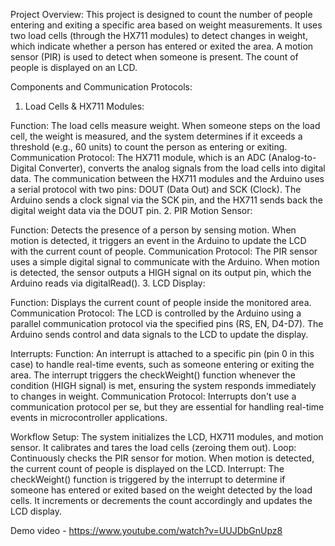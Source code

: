 Project Overview:
This project is designed to count the number of people entering and exiting a specific area based on weight measurements. It uses two load cells (through the HX711 modules) to detect changes in weight, which indicate whether a person has entered or exited the area. A motion sensor (PIR) is used to detect when someone is present. The count of people is displayed on an LCD.

Components and Communication Protocols:
1. Load Cells & HX711 Modules:

Function: The load cells measure weight. When someone steps on the load cell, the weight is measured, and the system determines if it exceeds a threshold (e.g., 60 units) to count the person as entering or exiting.
Communication Protocol: The HX711 module, which is an ADC (Analog-to-Digital Converter), converts the analog signals from the load cells into digital data. The communication between the HX711 modules and the Arduino uses a serial protocol with two pins: DOUT (Data Out) and SCK (Clock). The Arduino sends a clock signal via the SCK pin, and the HX711 sends back the digital weight data via the DOUT pin.
2. PIR Motion Sensor:

Function: Detects the presence of a person by sensing motion. When motion is detected, it triggers an event in the Arduino to update the LCD with the current count of people.
Communication Protocol: The PIR sensor uses a simple digital signal to communicate with the Arduino. When motion is detected, the sensor outputs a HIGH signal on its output pin, which the Arduino reads via digitalRead().
3. LCD Display:

Function: Displays the current count of people inside the monitored area.
Communication Protocol: The LCD is controlled by the Arduino using a parallel communication protocol via the specified pins (RS, EN, D4-D7). The Arduino sends control and data signals to the LCD to update the display.

Interrupts:
Function: An interrupt is attached to a specific pin (pin 0 in this case) to handle real-time events, such as someone entering or exiting the area. The interrupt triggers the checkWeight() function whenever the condition (HIGH signal) is met, ensuring the system responds immediately to changes in weight.
Communication Protocol: Interrupts don't use a communication protocol per se, but they are essential for handling real-time events in microcontroller applications.

Workflow
Setup:
The system initializes the LCD, HX711 modules, and motion sensor.
It calibrates and tares the load cells (zeroing them out).
Loop:
Continuously checks the PIR sensor for motion. When motion is detected, the current count of people is displayed on the LCD.
Interrupt:
The checkWeight() function is triggered by the interrupt to determine if someone has entered or exited based on the weight detected by the load cells. It increments or decrements the count accordingly and updates the LCD display.


Demo video - https://www.youtube.com/watch?v=UUJDbGnUpz8
